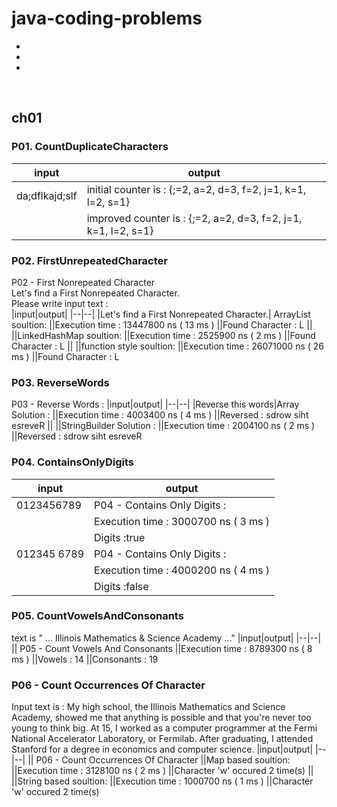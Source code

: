 # java-coding-problems
-
-
-
<br />

## ch01

### P01. CountDuplicateCharacters
|input|output|
|--|--|
|da;dflkajd;slf | initial counter is : {;=2, a=2, d=3, f=2, j=1, k=1, l=2, s=1}
||  improved counter is : {;=2, a=2, d=3, f=2, j=1, k=1, l=2, s=1}

### P02. FirstUnrepeatedCharacter

P02 - First Nonrepeated Character <br/>
Let's find a First Nonrepeated Character. <br/>
Please write input text : <br/>
|input|output|
|--|--|
|Let's find a First Nonrepeated Character.| ArrayList soultion:
||Execution time : 13447800 ns ( 13 ms )
||Found Character : L
||
||LinkedHashMap soultion:
||Execution time : 2525900 ns ( 2 ms )
||Found Character : L
||
||function style soultion:
||Execution time : 26071000 ns ( 26 ms )
||Found Character : L

### P03. ReverseWords
P03 - Reverse Words :
|input|output|
|--|--|
|Reverse this words|Array Solution :
||Execution time : 4003400 ns ( 4 ms )
||Reversed : sdrow siht esreveR
||
||StringBuilder Solution :
||Execution time : 2004100 ns ( 2 ms )
||Reversed : sdrow siht esreveR


### P04. ContainsOnlyDigits
|input|output|
|--|--|
|0123456789| P04 - Contains Only Digits :
|| Execution time : 3000700 ns ( 3 ms )
|| Digits :true
|012345 6789| P04 - Contains Only Digits :
|| Execution time : 4000200 ns ( 4 ms )
|| Digits :false

### P05. CountVowelsAndConsonants
text is " ... Illinois Mathematics & Science Academy ..."
|input|output|
|--|--|
|| P05 - Count Vowels And Consonants
||Execution time : 8789300 ns ( 8 ms )
||Vowels : 14
||Consonants : 19

### P06 - Count Occurrences Of Character
Input text is :
My high school, the Illinois Mathematics and Science Academy, showed me that anything is possible and that you're never too young to think big. At 15, I worked as a computer programmer at the Fermi National Accelerator Laboratory, or Fermilab. After graduating, I attended Stanford for a degree in economics and computer science.
|input|output|
|--|--|
|| P06 - Count Occurrences Of Character
||Map based soultion:
||Execution time : 3128100 ns ( 2 ms )
||Character 'w' occured 2 time(s)
||
||String based soultion:
||Execution time : 1000700 ns ( 1 ms )
||Character 'w' occured 2 time(s)
